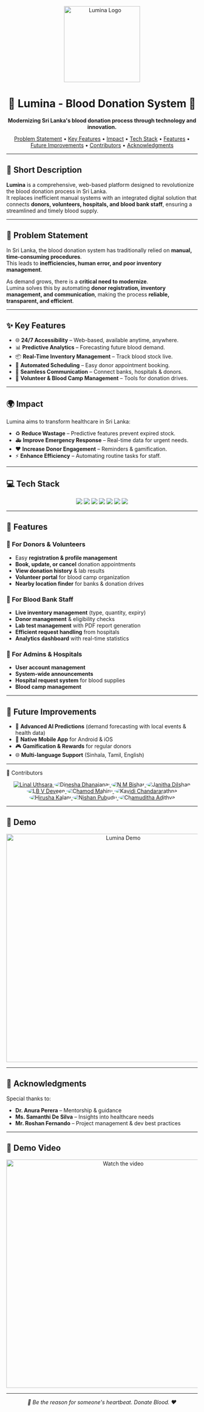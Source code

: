 <p align="center">
  <img src="https://i.imgur.com/8rq5X7C.png" alt="Lumina Logo" width="200"/>
</p>

<h1 align="center">🌟 Lumina - Blood Donation System 🌟</h1>

<p align="center">
  <strong>Modernizing Sri Lanka's blood donation process through technology and innovation.</strong>
</p>

<p align="center">
  <a href="#problem-statement">Problem Statement</a> •
  <a href="#key-features">Key Features</a> •
  <a href="#impact">Impact</a> •
  <a href="#tech-stack">Tech Stack</a> •
  <a href="#features">Features</a> •
  <a href="#future-improvements">Future Improvements</a> •
  <a href="#contributors">Contributors</a> •
  <a href="#acknowledgments">Acknowledgments</a>
</p>

---

## 📝 Short Description  
**Lumina** is a comprehensive, web-based platform designed to revolutionize the blood donation process in Sri Lanka.  
It replaces inefficient manual systems with an integrated digital solution that connects **donors, volunteers, hospitals, and blood bank staff**, ensuring a streamlined and timely blood supply.

---

## 🚨 Problem Statement
In Sri Lanka, the blood donation system has traditionally relied on **manual, time-consuming procedures**.  
This leads to **inefficiencies, human error, and poor inventory management**.  

As demand grows, there is a **critical need to modernize**.  
Lumina solves this by automating **donor registration, inventory management, and communication**, making the process **reliable, transparent, and efficient**.

---

## ✨ Key Features
- 🌐 **24/7 Accessibility** – Web-based, available anytime, anywhere.  
- 📊 **Predictive Analytics** – Forecasting future blood demand.  
- 📦 **Real-Time Inventory Management** – Track blood stock live.  
- 📅 **Automated Scheduling** – Easy donor appointment booking.  
- 🔔 **Seamless Communication** – Connect banks, hospitals & donors.  
- 🤝 **Volunteer & Blood Camp Management** – Tools for donation drives.  

---

## 🌍 Impact
Lumina aims to transform healthcare in Sri Lanka:  

- ♻️ **Reduce Wastage** – Predictive features prevent expired stock.  
- 🚑 **Improve Emergency Response** – Real-time data for urgent needs.  
- ❤️ **Increase Donor Engagement** – Reminders & gamification.  
- ⚡ **Enhance Efficiency** – Automating routine tasks for staff.  

---

## 💻 Tech Stack
<p align="center">
  <img src="https://img.shields.io/badge/java-%23ED8B00.svg?style=for-the-badge&logo=openjdk&logoColor=white" />
  <img src="https://img.shields.io/badge/mysql-000f.svg?style=for-the-badge&logo=mysql&logoColor=white" />
  <img src="https://img.shields.io/badge/node.js-6DA55F.svg?style=for-the-badge&logo=node.js&logoColor=white" />
  <img src="https://img.shields.io/badge/react-%2320232a.svg?style=for-the-badge&logo=react&logoColor=%2361DAFB" />
  <img src="https://img.shields.io/badge/nginx-%23009639.svg?style=for-the-badge&logo=nginx&logoColor=white" />
  <img src="https://img.shields.io/badge/figma-%23F24E1E.svg?style=for-the-badge&logo=figma&logoColor=white" />
  <img src="https://img.shields.io/badge/github-%23121011.svg?style=for-the-badge&logo=github&logoColor=white" />
</p>

---

## 🚀 Features  

### 👤 For Donors & Volunteers
- Easy **registration & profile management**  
- **Book, update, or cancel** donation appointments  
- **View donation history** & lab results  
- **Volunteer portal** for blood camp organization  
- **Nearby location finder** for banks & donation drives  

### 🧪 For Blood Bank Staff
- **Live inventory management** (type, quantity, expiry)  
- **Donor management** & eligibility checks  
- **Lab test management** with PDF report generation  
- **Efficient request handling** from hospitals  
- **Analytics dashboard** with real-time statistics  

### 🏥 For Admins & Hospitals
- **User account management**  
- **System-wide announcements**  
- **Hospital request system** for blood supplies  
- **Blood camp management**  

---

## 🔮 Future Improvements
- 🤖 **Advanced AI Predictions** (demand forecasting with local events & health data)  
- 📱 **Native Mobile App** for Android & iOS  
- 🎮 **Gamification & Rewards** for regular donors  
- 🌐 **Multi-language Support** (Sinhala, Tamil, English)  

---

<a name="contributors"></a>👥 Contributors
<p align="center">
<a href="https://github.com/LinalUthsara">
<img src="https://images.weserv.nl/?url=avatars.githubusercontent.com/u/179115030?v=4&mask=circle&h=60&w=60" title="Linal Uthsara"/>
</a>
<a href="https://github.com/DineshaDhanajanai">
<img src="https://images.weserv.nl/?url=avatars.githubusercontent.com/u/162352770?v=4&mask=circle&h=60&w=60" style="border-radius:50%" title="Dinesha Dhanajanai"/>
</a>
<a href="https://github.com/BisharNM">
<img src="https://images.weserv.nl/?url=avatars.githubusercontent.com/u/165530098?v=4&mask=circle&h=60&w=60" style="border-radius:50%" title="N M Bishar"/>
</a>
<a href="https://github.com/LGJanithaDilshan">
<img src="https://images.weserv.nl/?url=avatars.githubusercontent.com/u/179171293?v=4&mask=circle&h=60&w=60" style="border-radius:50%" title="Janitha Dilshan"/>
</a>
<a href="https://github.com/VinilaDeveen">
<img src="https://images.weserv.nl/?url=avatars.githubusercontent.com/u/172469505?v=4&mask=circle&h=60&w=60" style="border-radius:50%" title="LB V Deveen"/>
</a>
<a href="https://github.com/Chamod-alt">
<img src="https://images.weserv.nl/?url=avatars.githubusercontent.com/u/152728704?v=4&mask=circle&h=60&w=60" style="border-radius:50%" title="Chamod Mahiru"/>
</a>
<a href="https://github.com/kavidichandararathna">
<img src="https://images.weserv.nl/?url=avatars.githubusercontent.com/u/178556150?v=4&mask=circle&h=60&w=60" style="border-radius:50%" title="Kavidi Chandararathna"/>
</a>
<a href="https://github.com/HIRUSHAKALANI">
<img src="https://images.weserv.nl/?url=avatars.githubusercontent.com/u/178595852?v=4&mask=circle&h=60&w=60" style="border-radius:50%" title="Hirusha Kalani"/>
</a>
<a href="https://github.com/NPK14622">
<img src="https://images.weserv.nl/?url=avatars.githubusercontent.com/u/165471638?v=4&mask=circle&h=60&w=60" style="border-radius:50%" title="Nishan Pubudu"/>
</a>
<a href="https://github.com/CAdithya11">
<img src="https://images.weserv.nl/?url=avatars.githubusercontent.com/u/143675687?v=4&mask=circle&h=60&w=60" style="border-radius:50%" title="Chamuditha Adithya"/>
</a>
</p>

---

## 🎥 Demo

<p align="center">
  <a href="assets/demo.mp4">
    <img src="assets/demo.gif" alt="Lumina Demo" width="600"/>
  </a>
</p>



---

## 🙏 Acknowledgments
Special thanks to:  
- **Dr. Anura Perera** – Mentorship & guidance  
- **Ms. Samanthi De Silva** – Insights into healthcare needs  
- **Mr. Roshan Fernando** – Project management & dev best practices  

---

## 🎥 Demo Video

<p align="center">
    <img src="https://github.com/VinilaDeveen/Lumina/blob/main/Lumina%20Promo%20Video.gif" alt="Watch the video" width="600"/>
</p>


---

<p align="center">
  <em>💉 Be the reason for someone's heartbeat. Donate Blood. ❤️</em>
</p>
